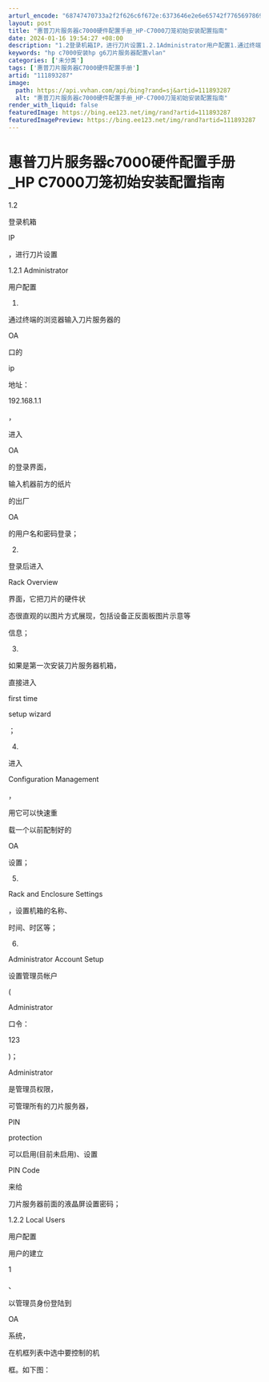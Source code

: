 ```yaml
---
arturl_encode: "68747470733a2f2f626c6f672e:6373646e2e6e65742f77656978696e5f34323133393432392f:61727469636c652f64657461696c732f313131383933323837"
layout: post
title: "惠普刀片服务器c7000硬件配置手册_HP-C7000刀笼初始安装配置指南"
date: 2024-01-16 19:54:27 +08:00
description: "1.2登录机箱IP，进行刀片设置1.2.1Administrator用户配置1.通过终端的浏览器输入"
keywords: "hp c7000安装hp g6刀片服务器配置vlan"
categories: ['未分类']
tags: ['惠普刀片服务器C7000硬件配置手册']
artid: "111893287"
image:
  path: https://api.vvhan.com/api/bing?rand=sj&artid=111893287
  alt: "惠普刀片服务器c7000硬件配置手册_HP-C7000刀笼初始安装配置指南"
render_with_liquid: false
featuredImage: https://bing.ee123.net/img/rand?artid=111893287
featuredImagePreview: https://bing.ee123.net/img/rand?artid=111893287
---
```


# 惠普刀片服务器c7000硬件配置手册_HP C7000刀笼初始安装配置指南

1.2

登录机箱

IP

，进行刀片设置

1.2.1 Administrator

用户配置

1.

通过终端的浏览器输入刀片服务器的

OA

口的

ip

地址：

192.168.1.1

，

进入

OA

的登录界面，

输入机器前方的纸片

的出厂

OA

的用户名和密码登录；

2.

登录后进入

Rack Overview

界面，它把刀片的硬件状

态很直观的以图片方式展现，包括设备正反面板图片示意等

信息；

3.

如果是第一次安装刀片服务器机箱，

直接进入

first time

setup wizard

；

4.

进入

Configuration Management

，

用它可以快速重

载一个以前配制好的

OA

设置；

5.

Rack and Enclosure Settings

，设置机箱的名称、

时间、时区等；

6.

Administrator Account Setup

设置管理员帐户

(

Administrator

口令：

123

)；

Administrator

是管理员权限，

可管理所有的刀片服务器，

PIN

protection

可以启用(目前未启用)、设置

PIN Code

来给

刀片服务器前面的液晶屏设置密码；

1.2.2 Local Users

用户配置

用户的建立

1

、

以管理员身份登陆到

OA

系统，

在机框列表中选中要控制的机

框。如下图：